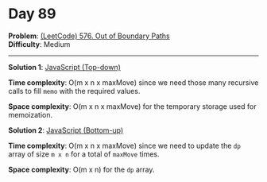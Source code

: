 # Day 89

**Problem**: [(LeetCode) 576. Out of Boundary Paths](https://leetcode.com/problems/out-of-boundary-paths/)  
**Difficulty**: Medium

---

**Solution 1**: [JavaScript (Top-down)](../solutions/out-of-boundary-paths-top-down.js)

**Time complexity**: O(m x n x maxMove) since we need those many recursive calls to fill `memo` with the required values.

**Space complexity**: O(m x n x maxMove) for the temporary storage used for memoization.

**Solution 2**: [JavaScript (Bottom-up)](../solutions/out-of-boundary-paths-bottom-up.js)

**Time complexity**: O(m x n x maxMove) since we need to update the `dp` array of size `m x n` for a total of `maxMove` times.

**Space complexity**: O(m x n) for the `dp` array.

